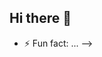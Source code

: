 ## Hi there 👋

<!--
**alyhassan23/alyhassan23** is a ✨ _special_ ✨ repository because its `README.md` (this file) appears on your GitHub profile.

Here are some ideas to get you started:

- 🔭 I’m currently working on ...
- 🌱 I’m currently learning ...
- 👯 I’m looking to collaborate on ...
- 🤔 I’m looking for help with ...
- 💬 Ask me about ...
- 📫 How to reach me: ...
- 😄 Pronouns: ...# 💫 About Me:
👋 Hi there! I'm a passionate Software Engineer from Pakistan, currently an undergraduate student pursuing a degree in Software Engineering at Lahore Garrison University. I have a strong foundation in full-stack web development, and I'm skilled in languages such as C++ and JavaScript.<br><br>💻 I love building innovative web applications that enhance user experience and solve real-world problems. My journey in programming has equipped me with the ability to work on both the front-end and back-end, enabling me to create seamless and dynamic applications.<br><br>🚀 I'm constantly learning and exploring new technologies, frameworks, and best practices to expand my skill set. I'm particularly interested in web development frameworks like React and Node.js, and I enjoy collaborating on projects that challenge my abilities.<br><br>🌱 When I'm not coding, you can find me exploring tech blogs, contributing to open-source projects, or diving into new programming languages. I'm eager to connect with like-minded individuals and work on exciting projects that push the boundaries of technology.<br><br>Feel free to check out my repositories and let's connect!


## 🌐 Socials:
[![LinkedIn](https://img.shields.io/badge/LinkedIn-%230077B5.svg?logo=linkedin&logoColor=white)](https://linkedin.com/in/linkedin.com/in/ali-hassan-696b11306) 

# 💻 Tech Stack:
![C++](https://img.shields.io/badge/c++-%2300599C.svg?style=for-the-badge&logo=c%2B%2B&logoColor=white) ![CSS3](https://img.shields.io/badge/css3-%231572B6.svg?style=for-the-badge&logo=css3&logoColor=white) ![HTML5](https://img.shields.io/badge/html5-%23E34F26.svg?style=for-the-badge&logo=html5&logoColor=white) ![JavaScript](https://img.shields.io/badge/javascript-%23323330.svg?style=for-the-badge&logo=javascript&logoColor=%23F7DF1E) ![Bootstrap](https://img.shields.io/badge/bootstrap-%238511FA.svg?style=for-the-badge&logo=bootstrap&logoColor=white) ![Express.js](https://img.shields.io/badge/express.js-%23404d59.svg?style=for-the-badge&logo=express&logoColor=%2361DAFB) ![NodeJS](https://img.shields.io/badge/node.js-6DA55F?style=for-the-badge&logo=node.js&logoColor=white) ![React](https://img.shields.io/badge/react-%2320232a.svg?style=for-the-badge&logo=react&logoColor=%2361DAFB) ![MySQL](https://img.shields.io/badge/mysql-4479A1.svg?style=for-the-badge&logo=mysql&logoColor=white) ![Postgres](https://img.shields.io/badge/postgres-%23316192.svg?style=for-the-badge&logo=postgresql&logoColor=white) ![Canva](https://img.shields.io/badge/Canva-%2300C4CC.svg?style=for-the-badge&logo=Canva&logoColor=white) ![Power Bi](https://img.shields.io/badge/power_bi-F2C811?style=for-the-badge&logo=powerbi&logoColor=black) ![Postman](https://img.shields.io/badge/Postman-FF6C37?style=for-the-badge&logo=postman&logoColor=white)
# 📊 GitHub Stats:
![](https://github-readme-stats.vercel.app/api?username=alyhassan23&theme=dark&hide_border=false&include_all_commits=true&count_private=false)<br/>
![](https://github-readme-streak-stats.herokuapp.com/?user=alyhassan23&theme=dark&hide_border=false)<br/>
![](https://github-readme-stats.vercel.app/api/top-langs/?username=alyhassan23&theme=dark&hide_border=false&include_all_commits=true&count_private=false&layout=compact)

### ✍️ Random Dev Quote
![](https://quotes-github-readme.vercel.app/api?type=horizontal&theme=radical)

### 🔝 Top Contributed Repo
![](https://github-contributor-stats.vercel.app/api?username=alyhassan23&limit=5&theme=dark&combine_all_yearly_contributions=true)

---
[![](https://visitcount.itsvg.in/api?id=alyhassan23&icon=0&color=1)](https://visitcount.itsvg.in)

<!-- Proudly created with GPRM ( https://gprm.itsvg.in ) -->
- ⚡ Fun fact: ...
-->
